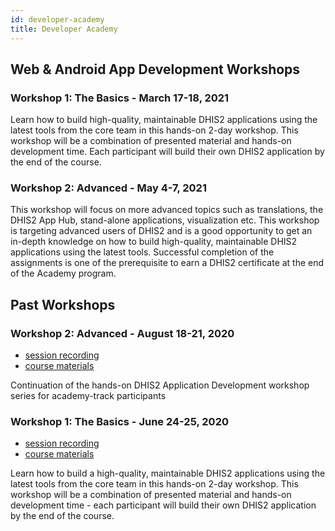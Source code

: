 ```yaml
---
id: developer-academy
title: Developer Academy
---
```


## Web & Android App Development Workshops

### Workshop 1: The Basics - March 17-18, 2021

Learn how to build high-quality, maintainable DHIS2 applications using the latest tools from the core team in this hands-on 2-day workshop. This workshop will be a combination of presented material and hands-on development time. Each participant will build their own DHIS2 application by the end of the course.

### Workshop 2: Advanced - May 4-7, 2021

This workshop will focus on more advanced topics such as translations, the DHIS2 App Hub, stand-alone applications, visualization etc. This workshop is targeting advanced users of DHIS2 and is a good opportunity to get an in-depth knowledge on how to build high-quality, maintainable DHIS2 applications using the latest tools. Successful completion of the assignments is one of the prerequisite to earn a DHIS2 certificate at the end of the Academy program.

## Past Workshops

### Workshop 2: Advanced - August 18-21, 2020

* [session recording](https://www.youtube.com/playlist?list=PLo6Seh-066Rx3CPMv-i2gdzo8qxZ4cfSQ)
* [course materials](https://github.com/dhis2/academy-web-app-dev-2020)

Continuation of the hands-on DHIS2 Application Development workshop series for academy-track participants

### Workshop 1: The Basics - June 24-25, 2020

* [session recording](https://www.youtube.com/playlist?list=PLo6Seh-066RynhjhnJNUITOZykA7397We)
* [course materials](https://github.com/dhis2/academy-web-app-dev-2020)

Learn how to build a high-quality, maintainable DHIS2 applications using the latest tools from the core team in this hands-on 2-day workshop. This workshop will be a combination of presented material and hands-on development time - each participant will build their own DHIS2 application by the end of the course.